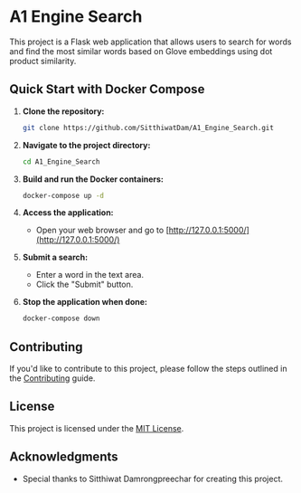 # A1 Engine Search

This project is a Flask web application that allows users to search for words and find the most similar words based on Glove embeddings using dot product similarity.

## Quick Start with Docker Compose

1. **Clone the repository:**
    ```bash
    git clone https://github.com/SitthiwatDam/A1_Engine_Search.git
    ```

2. **Navigate to the project directory:**
    ```bash
    cd A1_Engine_Search
    ```

3. **Build and run the Docker containers:**
    ```bash
    docker-compose up -d
    ```

4. **Access the application:**
    - Open your web browser and go to [http://127.0.0.1:5000/](http://127.0.0.1:5000/)

5. **Submit a search:**
    - Enter a word in the text area.
    - Click the "Submit" button.

6. **Stop the application when done:**
    ```bash
    docker-compose down
    ```

## Contributing

If you'd like to contribute to this project, please follow the steps outlined in the [Contributing](CONTRIBUTING.md) guide.

## License

This project is licensed under the [MIT License](LICENSE).

## Acknowledgments

- Special thanks to Sitthiwat Damrongpreechar for creating this project.
